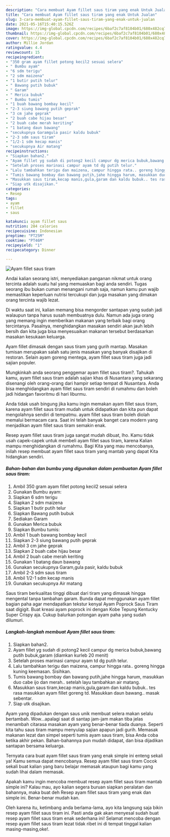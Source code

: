 ```yaml
---
description: "Cara membuat Ayam fillet saus tiram yang enak Untuk Jualan"
title: "Cara membuat Ayam fillet saus tiram yang enak Untuk Jualan"
slug: 3-cara-membuat-ayam-fillet-saus-tiram-yang-enak-untuk-jualan
date: 2021-05-16T15:40:15.526Z
image: https://img-global.cpcdn.com/recipes/6baf2c7af8104b01/680x482cq70/ayam-fillet-saus-tiram-foto-resep-utama.jpg
thumbnail: https://img-global.cpcdn.com/recipes/6baf2c7af8104b01/680x482cq70/ayam-fillet-saus-tiram-foto-resep-utama.jpg
cover: https://img-global.cpcdn.com/recipes/6baf2c7af8104b01/680x482cq70/ayam-fillet-saus-tiram-foto-resep-utama.jpg
author: Millie Jordan
ratingvalue: 4.4
reviewcount: 15
recipeingredient:
- "350 gram ayam fillet potong kecil2 sesuai selera"
- " Bumbu ayam"
- "6 sdm terigu"
- "2 sdm maizena"
- "1 butir putih telur"
- " Bawang putih bubuk"
- " Garam"
- " Merica bubuk"
- " Bumbu tumis"
- "1 buah bawang bombay kecil"
- "2-3 siung bawang putih geprak"
- "3 cm jahe geprak"
- "2 buah cabe hijau besar"
- "2 buah cabe merah keriting"
- "1 batang daun bawang"
- "secukupnya Garamgula pasir kaldu bubuk"
- "2-3 sdm saus tiram"
- "1/2-1 sdm kecap manis"
- "secukupnya Air matang"
recipeinstructions:
- "Siapkan bahan2."
- "Ayam fillet yg sudah di potong2 kecil campur dg merica bubuk,bawang putih bubuk,garam (diamkan kurleb 20 menit)"
- "Setelah proses marinasi campur ayam td dg putih telur."
- "Lalu tambahkan terigu dan maizena, campur hingga rata.. goreng hingga kuning keemasan. Sisihkan."
- "Tumis bawang bombay dan bawang putih,jahe hingga harum, masukkan duo cabe ijo dan merah.. setelah layu tambahkan air matang."
- "Masukkan saus tiram,kecap manis,gula,garam dan kaldu bubuk.. tes rasa masukkan ayam fillet goreng td. Masukkan daun bawang.. masak sebentar."
- "Siap utk disajikan."
categories:
- Resep
tags:
- ayam
- fillet
- saus

katakunci: ayam fillet saus 
nutrition: 284 calories
recipecuisine: Indonesian
preptime: "PT25M"
cooktime: "PT46M"
recipeyield: "1"
recipecategory: Dinner

---
```



![Ayam fillet saus tiram](https://img-global.cpcdn.com/recipes/6baf2c7af8104b01/680x482cq70/ayam-fillet-saus-tiram-foto-resep-utama.jpg)

Andai kalian seorang istri, menyediakan panganan nikmat untuk orang tercinta adalah suatu hal yang memuaskan bagi anda sendiri. Tugas seorang ibu bukan cuman menangani rumah saja, namun kamu pun wajib memastikan keperluan nutrisi tercukupi dan juga masakan yang dimakan orang tercinta wajib lezat.

Di waktu  saat ini, kalian memang bisa mengorder santapan yang sudah jadi walaupun tanpa harus susah membuatnya dulu. Namun ada juga orang yang memang ingin memberikan makanan yang terbaik bagi orang tercintanya. Pasalnya, menghidangkan masakan sendiri akan jauh lebih bersih dan kita juga bisa menyesuaikan makanan tersebut berdasarkan masakan kesukaan keluarga. 

Ayam fillet dimasak dengan saus tiram yang gurih mantap. Masakan tumisan merupakan salah satu jenis masakan yang banyak disajikan di restoran. Selain ayam goreng mentega, ayam fillet saus tiram juga jadi sajian populer.

Mungkinkah anda seorang penggemar ayam fillet saus tiram?. Tahukah kamu, ayam fillet saus tiram adalah sajian khas di Nusantara yang sekarang disenangi oleh orang-orang dari hampir setiap tempat di Nusantara. Anda bisa menghidangkan ayam fillet saus tiram sendiri di rumahmu dan boleh jadi hidangan favoritmu di hari liburmu.

Anda tidak usah bingung jika kamu ingin memakan ayam fillet saus tiram, karena ayam fillet saus tiram mudah untuk didapatkan dan kita pun dapat mengolahnya sendiri di tempatmu. ayam fillet saus tiram boleh diolah memalui bermacam cara. Saat ini telah banyak banget cara modern yang menjadikan ayam fillet saus tiram semakin enak.

Resep ayam fillet saus tiram juga sangat mudah dibuat, lho. Kamu tidak usah capek-capek untuk membeli ayam fillet saus tiram, karena Kalian mampu menghidangkan di rumahmu. Bagi Kita yang mau mencobanya, inilah resep membuat ayam fillet saus tiram yang mantab yang dapat Kita hidangkan sendiri.

<!--inarticleads1-->

##### Bahan-bahan dan bumbu yang digunakan dalam pembuatan Ayam fillet saus tiram:

1. Ambil 350 gram ayam fillet potong kecil2 sesuai selera
1. Gunakan  Bumbu ayam:
1. Siapkan 6 sdm terigu
1. Siapkan 2 sdm maizena
1. Siapkan 1 butir putih telur
1. Siapkan  Bawang putih bubuk
1. Sediakan  Garam
1. Gunakan  Merica bubuk
1. Siapkan  Bumbu tumis:
1. Ambil 1 buah bawang bombay kecil
1. Siapkan 2-3 siung bawang putih geprak
1. Ambil 3 cm jahe geprak
1. Siapkan 2 buah cabe hijau besar
1. Ambil 2 buah cabe merah keriting
1. Gunakan 1 batang daun bawang
1. Gunakan secukupnya Garam,gula pasir, kaldu bubuk
1. Ambil 2-3 sdm saus tiram
1. Ambil 1/2-1 sdm kecap manis
1. Gunakan secukupnya Air matang


Saus tiram berkualitas tinggi dibuat dari tiram yang dimasak hingga mengental tanpa tambahan garam. Bunda dapat menggunakan ayam fillet bagian paha agar mendapatkan tekstur kenyal Ayam Poprock Saus Tiram saat digigit. Buat kreasi ayam poprock ini dengan Kobe Tepung Kentucky Super Crispy aja. Cukup balurkan potongan ayam paha yang sudah dilumuri. 

<!--inarticleads2-->

##### Langkah-langkah membuat Ayam fillet saus tiram:

1. Siapkan bahan2.
1. Ayam fillet yg sudah di potong2 kecil campur dg merica bubuk,bawang putih bubuk,garam (diamkan kurleb 20 menit)
1. Setelah proses marinasi campur ayam td dg putih telur.
1. Lalu tambahkan terigu dan maizena, campur hingga rata.. goreng hingga kuning keemasan. Sisihkan.
1. Tumis bawang bombay dan bawang putih,jahe hingga harum, masukkan duo cabe ijo dan merah.. setelah layu tambahkan air matang.
1. Masukkan saus tiram,kecap manis,gula,garam dan kaldu bubuk.. tes rasa masukkan ayam fillet goreng td. Masukkan daun bawang.. masak sebentar.
1. Siap utk disajikan.


Ayam yang dipadukan dengan saus unik membuat selera makan selalu bertambah. Wow…apalagi saat di santap jam-jam makan tiba jelas menambah citarasa masakan ayam yang benar-benar tiada duanya. Seperti kita tahu saus tiram mampu menyulap sajian apapun jadi gurih. Memasak makanan lezat dan simpel seperti tumis ayam saus tiram, bisa Anda coba ketika akhir pekan. Bahan-bahannya pun mudah didapat, dan bisa dijadikan santapan bersama keluarga. 

Ternyata cara buat ayam fillet saus tiram yang enak simple ini enteng sekali ya! Kamu semua dapat mencobanya. Resep ayam fillet saus tiram Cocok sekali buat kalian yang baru belajar memasak ataupun bagi kamu yang sudah lihai dalam memasak.

Apakah kamu ingin mencoba membuat resep ayam fillet saus tiram mantab simple ini? Kalau mau, ayo kalian segera buruan siapkan peralatan dan bahannya, maka buat deh Resep ayam fillet saus tiram yang enak dan simple ini. Benar-benar mudah kan. 

Oleh karena itu, ketimbang anda berlama-lama, ayo kita langsung saja bikin resep ayam fillet saus tiram ini. Pasti anda gak akan menyesal sudah buat resep ayam fillet saus tiram enak sederhana ini! Selamat mencoba dengan resep ayam fillet saus tiram lezat tidak ribet ini di tempat tinggal kalian masing-masing,oke!.

